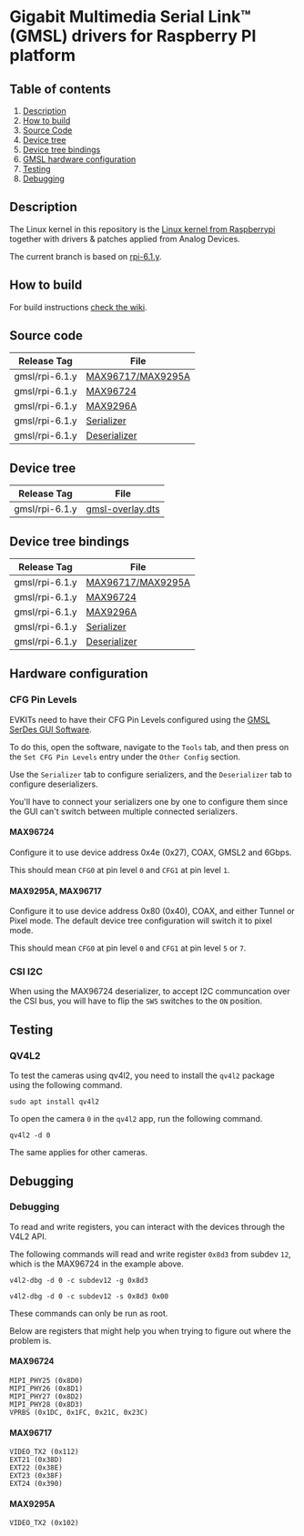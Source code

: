 # Gigabit Multimedia Serial Link™ (GMSL) drivers for Raspberry PI platform
## Table of contents
1. [Description](#description)
2. [How to build](#how-to-build)
3. [Source Code](#source-code)
4. [Device tree](#device-tree)
5. [Device tree bindings](#device-tree-bindings)
6. [GMSL hardware configuration](#hardware-configuration)
7. [Testing](#testing)
8. [Debugging](#debugging)

## Description

The Linux kernel in this repository is the [Linux kernel from Raspberrypi](https://github.com/raspberrypi/linux) together with drivers & patches applied from Analog Devices.

The current branch is based on [rpi-6.1.y](https://github.com/raspberrypi/linux/tree/rpi-6.1.y).

## How to build

For build instructions [check the wiki](https://wiki.analog.com/resources/tools-software/linux-drivers-all#building_the_adi_linux_kernel).

## Source code

| Release Tag     | File                          	|
|----------------	| ------------------------------	|
| gmsl/rpi-6.1.y 	| [MAX96717/MAX9295A][source-0] 	|
| gmsl/rpi-6.1.y 	| [MAX96724][source-1]          	|
| gmsl/rpi-6.1.y 	| [MAX9296A][source-2]          	|
| gmsl/rpi-6.1.y 	| [Serializer][source-3]        	|
| gmsl/rpi-6.1.y 	| [Deserializer][source-4]      	|

[source-0]: https://github.com/analogdevicesinc/linux/blob/gmsl/rpi-6.1.y/drivers/media/i2c/maxim-serdes/max96717.c
[source-1]: https://github.com/analogdevicesinc/linux/blob/gmsl/rpi-6.1.y/drivers/media/i2c/maxim-serdes/max96724.c
[source-2]: https://github.com/analogdevicesinc/linux/blob/gmsl/rpi-6.1.y/drivers/media/i2c/maxim-serdes/max9296a.c
[source-3]: https://github.com/analogdevicesinc/linux/blob/gmsl/rpi-6.1.y/drivers/media/i2c/maxim-serdes/max_ser.c
[source-4]: https://github.com/analogdevicesinc/linux/blob/gmsl/rpi-6.1.y/drivers/media/i2c/maxim-serdes/max_des.c

## Device tree

| Release Tag   	| File           	|
|---------------	| ---------------	|
| gmsl/rpi-6.1.y 	| [gmsl-overlay.dts][dtss-0] 	|

[dtss-0]: https://github.com/analogdevicesinc/linux/blob/39bf75e0972a0ea18d61f86cc2b3c887aa7506dc/arch/arm/boot/dts/overlays/gmsl-overlay.dts

## Device tree bindings

| Release Tag   	| File                       	|
|---------------	| ---------------------------	|
| gmsl/rpi-6.1.y 	| [MAX96717/MAX9295A][doc-0] 	|
| gmsl/rpi-6.1.y 	| [MAX96724][doc-1]          	|
| gmsl/rpi-6.1.y 	| [MAX9296A][doc-2]          	|
| gmsl/rpi-6.1.y 	| [Serializer][doc-3]        	|
| gmsl/rpi-6.1.y 	| [Deserializer][doc-4]      	|

[doc-0]: https://github.com/analogdevicesinc/linux/blob/gmsl/rpi-6.1.y/Documentation/devicetree/bindings/media/i2c/maxim%2Cmax96717.yaml
[doc-1]: https://github.com/analogdevicesinc/linux/blob/gmsl/rpi-6.1.y/Documentation/devicetree/bindings/media/i2c/maxim%2Cmax96724.yaml
[doc-2]: https://github.com/analogdevicesinc/linux/blob/gmsl/rpi-6.1.y/Documentation/devicetree/bindings/media/i2c/maxim%2Cmax9296a.yaml
[doc-3]: https://github.com/analogdevicesinc/linux/blob/gmsl/rpi-6.1.y/Documentation/devicetree/bindings/media/i2c/maxim-serializer.yaml
[doc-4]: https://github.com/analogdevicesinc/linux/blob/gmsl/rpi-6.1.y/Documentation/devicetree/bindings/media/i2c/maxim-deserializer.yaml


## Hardware configuration

### CFG Pin Levels

EVKITs need to have their CFG Pin Levels configured using the [GMSL SerDes GUI Software][gui-0].

To do this, open the software, navigate to the `Tools` tab, and then press on the `Set CFG Pin Levels` entry under the `Other Config` section.

Use the `Serializer` tab to configure serializers, and the `Deserializer` tab to configure deserializers.

You'll have to connect your serializers one by one to configure them since the GUI can't switch between multiple connected serializers.

[gui-0]: https://www.analog.com/en/design-center/evaluation-hardware-and-software/software/software-download.html?swpart=SFW0019760F

#### MAX96724

Configure it to use device address 0x4e (0x27), COAX, GMSL2 and 6Gbps.

This should mean `CFG0` at pin level `0` and `CFG1` at pin level `1`.

#### MAX9295A, MAX96717

Configure it to use device address 0x80 (0x40), COAX, and either Tunnel or Pixel mode. The default device tree configuration will switch it to pixel mode.

This should mean `CFG0` at pin level `0` and `CFG1` at pin level `5` or `7`.

### CSI I2C

When using the MAX96724 deserializer, to accept I2C communcation over the CSI bus, you will have to flip the `SW5` switches to the `ON` position.

## Testing
### QV4L2

To test the cameras using qv4l2, you need to install the `qv4l2` package using the following command.

`sudo apt install qv4l2`

To open the camera `0` in the `qv4l2` app, run the following command.

`qv4l2 -d 0`

The same applies for other cameras.

## Debugging

### Debugging

To read and write registers, you can interact with the devices through the V4L2 API.

The following commands will read and write register `0x8d3` from subdev `12`, which is the MAX96724 in the example above.

`v4l2-dbg -d 0 -c subdev12 -g 0x8d3`

`v4l2-dbg -d 0 -c subdev12 -s 0x8d3 0x00`

These commands can only be run as root.

Below are registers that might help you when trying to figure out where the problem is.

#### MAX96724

```
MIPI_PHY25 (0x8D0)
MIPI_PHY26 (0x8D1)
MIPI_PHY27 (0x8D2)
MIPI_PHY28 (0x8D3)
VPRBS (0x1DC, 0x1FC, 0x21C, 0x23C)
```

#### MAX96717

```
VIDEO_TX2 (0x112)
EXT21 (0x38D)
EXT22 (0x38E)
EXT23 (0x38F)
EXT24 (0x390)
```

#### MAX9295A

```
VIDEO_TX2 (0x102)
```

